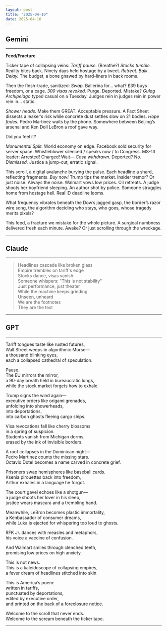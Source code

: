 ```yaml
---
layout: post
title: "2025-04-10"
date: 2025-04-10
---
```


## Gemini

*****
**Feed/Fracture**

Ticker tape of collapsing veins:
*Tariff pause.* (Breathe?) *Stocks tumble.* Reality bites back.
Ninety days held hostage by a tweet.
*Retreat.* *Balk.* *Delay.*
The budget, a bone gnawed by hard-liners in back rooms.

Then the flesh-trade, sanitized:
*Swap.* Ballerina for… what? £39 buys freedom, or a cage.
*300 visas revoked.* Purge. Deported. Mistake?
*Gulag Archipelago* typed casual on a Tuesday.
Judges rein in judges rein in power rein in… static.

*Shower heads.* Make them GREAT. Acceptable pressure.
A Fact Sheet dissects a leaker’s risk
while concrete dust settles slow
on 21 bodies. *Hope fades.*
Pedro Martinez waits by the phone.
Somewhere between Beijing’s arsenal
and Ken Doll LeBron
a roof gave way.

Did you feel it?

*Monumental Split.* World economy on edge.
Facebook sold security for server space.
Whistleblower silenced / speaks now / to Congress.
MS-13 leader: Arrested! Charged! Wait—
*Case withdrawn.* Deported? No. *Dismissed.*
Justice a jump-cut, erratic signal.

This scroll, a digital avalanche burying the pulse.
Each headline a shard, reflecting fragments.
*Buy now!* Trump tips the market. Insider tremor?
Or just noise. Always the noise.
Walmart vows low prices. Oil retreats.
A judge shoots her boyfriend sleeping.
An author shot by police.
Someone struggles home from hostage hell.
Real ID deadline looms.

What frequency vibrates beneath
the Dow’s jagged gasp,
the border’s razor wire song,
the algorithm deciding who stays, who goes,
whose tragedy merits pixels?

This feed, a fracture
we mistake
for the whole picture.
A surgical numbness
delivered fresh
each minute.
Awake?
Or just scrolling
through the wreckage.
*****

## Claude

*****
> Headlines cascade like broken glass  
> Empire trembles on tariff's edge  
> Stocks dance, visas vanish  
> Someone whispers: "This is not stability"  
> Just performance, just theater  
> While the machine keeps grinding  
> Unseen, unheard  
> We are the footnotes  
> They are the text  
*****

## GPT

*****
Tariff tongues taste like rusted futures,  
Wall Street weeps in algorithmic Morse—  
a thousand blinking eyes,  
each a collapsed cathedral of speculation.  

Pause.  
The EU mirrors the mirror,  
a 90-day breath held in bureaucratic lungs,  
while the stock market forgets how to exhale.  

Trump signs the wind again—  
executive orders like origami grenades,  
unfolding into showerheads,  
into deportations,  
into carbon ghosts fleeing cargo ships.  

Visa revocations fall like cherry blossoms  
in a spring of suspicion.  
Students vanish from Michigan dorms,  
erased by the ink of invisible borders.  

A roof collapses in the Dominican night—  
Pedro Martinez counts the missing stars.  
Octavio Dotel becomes a name carved in concrete grief.  

Prisoners swap hemispheres like baseball cards.  
Ksenia pirouettes back into freedom,  
Arthur exhales in a language he forgot.  

The court gavel echoes like a shotgun—  
a judge shoots her lover in his sleep,  
justice wears mascara and a trembling hand.  

Meanwhile, LeBron becomes plastic immortality,  
a Kenbassador of consumer dreams,  
while Luka is ejected for whispering too loud to ghosts.  

RFK Jr. dances with measles and metaphors,  
his voice a vaccine of confusion.  

And Walmart smiles through clenched teeth,  
promising low prices on high anxiety.  

This is not news.  
This is a kaleidoscope of collapsing empires,  
a fever dream of headlines stitched into skin.  

This is America’s poem:  
written in tariffs,  
punctuated by deportations,  
edited by executive order,  
and printed on the back of a foreclosure notice.

Welcome to the scroll that never ends.  
Welcome to the scream beneath the ticker tape.

*****
